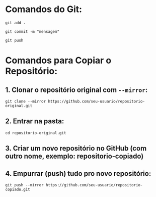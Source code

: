 # Comandos do Git:
```
git add .
```

```
git commit -m "mensagem"
```

```
git push
```

# Comandos para Copiar o Repositório:

## 1. Clonar o repositório original com `--mirror`:
```
git clone --mirror https://github.com/seu-usuario/repositorio-original.git
```

## 2. Entrar na pasta:
```
cd repositorio-original.git
```

## 3. Criar um novo repositório no GitHub (com outro nome, exemplo: repositorio-copiado)

## 4. Empurrar (push) tudo pro novo repositório:
```
git push --mirror https://github.com/seu-usuario/repositorio-copiado.git
```
